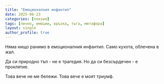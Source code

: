 ```yaml
---
title: "Емоционалния инфантил"
date: 2025-06-23
categories: [поезия]
tags: [лично, емоции, връзка, тъга, метафора]
layout: single
author_profile: true
---
```


Няма нищо ранимо
в емоционалния инфантил.
Само кухота,
облечена в жал.

Да си природно тъп -
не е трагедия.
Но да си безсърдечен -
е проклятие.

Това вече не ме бележи.
Това вече е моят триумф.